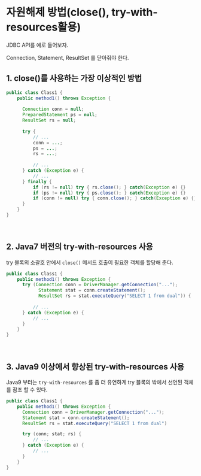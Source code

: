 # 자원해제 방법(close(), try-with-resources활용)

JDBC API를 예로 들어보자.

 Connection, Statement, ResultSet 를 닫아줘야 한다.

## 1. close()를 사용하는 가장 이상적인 방법

```java
public class Class1 {
    public method1() throws Exception {
            
      Connection conn = null;
      PreparedStatement ps = null;
      ResultSet rs = null;
      
      try {
          // ...
          conn = ...;
          ps = ...;
          rs = ...;
          
          // ...
      } catch (Exception e) {
          // ...
      } finally {
          if (rs != null) try { rs.close(); } catch(Exception e) {}
          if (ps != null) try { ps.close(); } catch(Exception e) {}
          if (conn != null) try { conn.close(); } catch(Exception e) {}
      }
    }
}
```

<br>

## 2. Java7 버전의 try-with-resources 사용

try 블록의 소괄호 안에서 `close()` 메서드 호출이 필요한 객체를 할당해 준다.

```java
public class Class1 {
    public method1() throws Exception {
      try (Connection conn = DriverManager.getConnection("...");
            Statement stat = conn.createStatement();
            ResultSet rs = stat.executeQuery("SELECT 1 from dual")) {
          
          // ...
      } catch (Exception e) {
          // ...
      } 
    }
}
```

<br>

## 3. Java9 이상에서 향상된 try-with-resources 사용

Java9 부터는 `try-with-resources` 를 좀 더 유연하게 try 블록의 밖에서 선언된 객체를 잠조 할 수 있다.

```java
public class Class1 {
    public method1() throws Exception {
      Connection conn = DriverManager.getConnection("...");
      Statement stat = conn.createStatement();
      ResultSet rs = stat.executeQuery("SELECT 1 from dual")

      try (conn; stat; rs) {
          // ...
      } catch (Exception e) {
          // ...
      } 
    }
}
```

